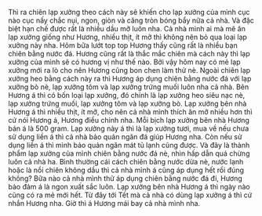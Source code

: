 Thì ra chiên lạp xưởng theo cách này sẽ khiến cho lạp xưởng của mình cục nào cục nấy chắc nụi, ngon, giòn và căng tròn bóng bẩy nữa cả nhà. Và đặc biệt hạn chế được rất là nhiều dầu mỡ luôn nha. Cả nhà mình ai mà mê ăn lạp xưởng giống như Hương, nhiều thịt, ít mỡ thì không nên bỏ qua loại lạp xưởng này nha. Hôm bữa lướt top top Hương thấy cũng rất là nhiều bạn chiên bằng nước đá. Hương cũng rất là thắc mắc chiên mà cách này thì lạp xưởng của mình sẽ có hương vị như thế nào. Bởi vậy hôm nay có mẻ lạp xưởng mới ra lò cho nên Hương cũng bon chen làm thử nè. Ngoài chiên lạp xưởng heo bằng cách này ra thì Hương áp dụng chiên bằng nước đá với lạp xưởng bò nè, lạp xưởng tôm và lạp xưởng trứng muối luôn nha cả nhà. Bên Hương á thì có bốn loại lạp xưởng, đó chính là lạp xưởng heo siêu nạc nè, lạp xưởng trứng muối, lạp xưởng tôm và lạp xưởng bò. Lạp xưởng bên nhà Hương á thì nhiều thịt, ít mỡ, cho nên cả nhà mình thích ăn mỡ nhiều hơn thì cứ nói Hương á, Hương điều chỉnh nha. Mỗi bịch lạp xưởng bên nhà Hương bán á là 500 gram. Lạp xưởng này á thì là lạp xưởng tươi, mua về nếu chưa sử dụng liền á thì cả nhà bảo quản ngăn đá giúp Hương nha. Còn nếu sử dụng liền á thì mình bảo quản ngăn mát tủ lạnh cũng được. Và đây là thành phẩm lạp xưởng của mình chiên bằng nước đá nè, nhìn hấp dẫn quá chừng luôn cả nhà ha. Bình thường cái cách chiên bằng nước dừa nè, nước lạnh hoặc là nồi chiên không dầu thì cả nhà mình á cũng áp dụng hết rồi đúng không? Bữa nào cả nhà mình thử áp dụng chiên bằng nước đá đi, Hương bảo đảm á là ngon xuất sắc luôn. Lạp xưởng bên nhà Hương á thì ngày nào cũng có ra mẻ mới hết. Từ đây tới Tết mà cả nhà có dùng lạp xưởng á thì cứ nhắn Hương nha. Giờ thì á Hương mái bay cả nhà mình nha.